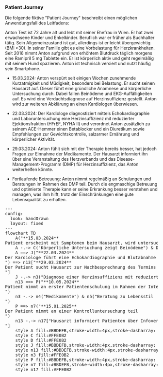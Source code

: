 <script type="module">
  import mermaid from 'https://cdn.jsdelivr.net/npm/mermaid@11/dist/mermaid.esm.min.mjs';
  mermaid.initialize({ startOnLoad: true });
</script>

### Patient Journey

Die folgende fiktive "Patient Journey" beschreibt einen möglichen Anwendungsfall des Leitfadens:

Anton Test ist 72 Jahre alt und lebt mit seiner Ehefrau in Wien. Er hat zwei erwachsene Kinder und Enkelkinder. Beruflich war er früher als Buchhalter tätig. Sein Allgemeinzustand ist gut, allerdings ist er leicht übergewichtig (BMI >30). In seiner Familie gibt es eine Vorbelastung für Herzkrankheiten. Seit 2016 nimmt Anton aufgrund von erhöhtem Blutdruck täglich morgens eine Ramipril 5 mg Tablette ein. Er ist körperlich aktiv und geht regelmäßig mit seinem Hund spazieren. Anton ist technisch versiert und nutzt häufig sein Smartphone. 

-	15.03.2024: Anton verspürt seit einigen Wochen zunehmende Kurzatmigkeit und Müdigkeit, besonders bei Belastung. 
Er sucht seinen Hausarzt auf. Dieser führt eine gründliche Anamnese und körperliche Untersuchung durch. Dabei fallen Beinödeme und EKG-Auffälligkeiten auf. 
Es wird eine Verdachtsdiagnose auf Herzinsuffizienz gestellt. Anton wird zur weiteren Abklärung an einen Kardiologen überwiesen. 
    
- 22.03.2024: Der Kardiologe diagnostiziert mittels Echokardiographie und Laboruntersuchung eine Herzinsuffizienz mit reduzierter Ejektionsfraktion (HFrEF, NYHA II) und verordnet Anton zusätzlich zu seinem ACE-Hemmer einen Betablocker und ein Diuretikum sowie Empfehlungen zur Gewichtskontrolle, salzarmer Ernährung und körperlicher Aktivität. 

- 29.03.2024: Anton fühlt sich mit der Therapie bereits besser, hat jedoch Fragen zur Einnahme der Medikamente. Der Hausarzt informiert ihn über eine Veranstaltung des Herzverbands und das Disease-Management-Programm (DMP) für Herzinsuffizienz, das Anton weiterhelfen könnte.

- Fortlaufende Betreuung: Anton nimmt regelmäßig an Schulungen und Beratungen im Rahmen des DMP teil. Durch die engmaschige Betreuung und optimierte Therapie kann er seine Erkrankung besser verstehen und managen, was ihm hilft, trotz der Einschränkungen eine gute Lebensqualität zu erhalten.

<pre class="mermaid">
---
config:
  look: handDrawn
  layout: fixed
---
flowchart TD
    A("**15.03.2024**<br>Patient erscheint mit Symptomen beim Hausarzt, wird untersucht und anschließend an den Kardiologen überwiesen")
    A -.-> C("Körperliche Untersuchung zeigt Beinödeme") & D("Das EKG zeigt Auffälligkeiten")
    A ==> J("**22.03.2024**<br>Der Kardiologe führt eine Echokardiographie und Blutabnahme durch<br>") ==> n13["**29.03.2024**<br>Der Patient sucht Hausarzt zur Nachbesprechnung des Termins beim Kardiologen auf<br>"] 
    J -.-> n3("Diagnose einer Herzinsuffizienz mit reduzierter Ejektionsfraktion (HFrEF).")
    n13 ==> P("**10.05.2024**<br>Patient nimmt an erster Patientenschulung im Rahmen der Integrierten Versorgung teil<br>")
    n3 -.-> n4("Medikamente") & n5("Beratung zu Lebensstil<br>")
    P ==> n7("**15.01.2025**<br>Der Patient nimmt an einer Kontrolluntersuchung teil<br>")
    n13 -.-> n17["Hausarzt informiert Patienten über Infoveranstaltung des Herzverbandes<br>"]
    style A fill:#BBDEFB,stroke-width:4px,stroke-dasharray: 5
    style C fill:#FFE0B2
    style D fill:#FFE0B2
    style J fill:#BBDEFB,stroke-width:4px,stroke-dasharray: 5
    style n13 fill:#BBDEFB,stroke-width:4px,stroke-dasharray: 5
    style n3 fill:#FFE0B2
    style P fill:#BBDEFB,stroke-width:4px,stroke-dasharray: 5
    style n7 fill:#BBDEFB,stroke-width:4px,stroke-dasharray: 5
    style n17 fill:#FFE0B2
</pre>  
